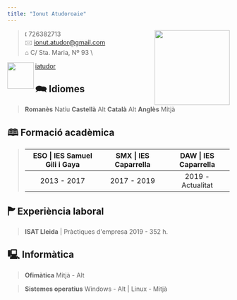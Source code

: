 ```yaml
---
title: "Ionut Atudoroaie"
---
```


<img  align="right"  width="170"  height="170"  src="https://ingsolar.cl/wp-content/uploads/2020/02/img_avatar-png.png">

>&#128379; 726382713 \
>&#128386; ionut.atudor@gmail.com \
>&#8962; C/ Sta. Maria, Nº 93 \

<a href="https://github.com/iatudor"><img  align="left"  width="60"  height="60" src="https://pngimg.com/uploads/github/github_PNG40.png"> iatudor</a>

&#128490; Idiomes
---
>**Romanès** Natiu
>**Castellà** Alt
>**Català** Alt
>**Anglès** Mitjà

&#128366; Formació  acadèmica
---
>| ESO \| IES Samuel Gili i Gaya | SMX \| IES Caparrella | DAW \| IES Caparrella |
>|:--------------------------------:|:-------------:|:-------------:|
>| 2013 - 2017 | 2017 - 2019 |  2019 - Actualitat  | 

&#127986; Experiència laboral
---
>**ISAT Lleida** \| Pràctiques d'empresa 2019 - 352 h.

&#128435; Informàtica
---
>**Ofimàtica** Mitjà - Alt

>**Sistemes operatius** Windows - Alt | Linux - Mitjà
